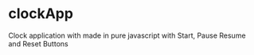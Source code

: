 # clockApp
Clock application with made in pure javascript with Start, Pause Resume and Reset Buttons
